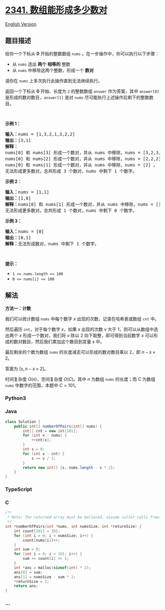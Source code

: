 # [2341. 数组能形成多少数对](https://leetcode.cn/problems/maximum-number-of-pairs-in-array)

[English Version](/solution/2300-2399/2341.Maximum%20Number%20of%20Pairs%20in%20Array/README_EN.md)

## 题目描述

<!-- 这里写题目描述 -->

<p>给你一个下标从 <strong>0</strong> 开始的整数数组 <code>nums</code> 。在一步操作中，你可以执行以下步骤：</p>

<ul>
	<li>从 <code>nums</code> 选出 <strong>两个</strong> <strong>相等的</strong> 整数</li>
	<li>从 <code>nums</code> 中移除这两个整数，形成一个 <strong>数对</strong></li>
</ul>

<p>请你在 <code>nums</code> 上多次执行此操作直到无法继续执行。</p>

<p>返回一个下标从 <strong>0</strong> 开始、长度为 <code>2</code> 的整数数组 <code>answer</code> 作为答案，其中<em> </em><code>answer[0]</code><em> </em>是形成的数对数目，<code>answer[1]</code> 是对 <code>nums</code> 尽可能执行上述操作后剩下的整数数目。</p>

<p>&nbsp;</p>

<p><strong>示例 1：</strong></p>

<pre><strong>输入：</strong>nums = [1,3,2,1,3,2,2]
<strong>输出：</strong>[3,1]
<strong>解释：</strong>
nums[0] 和 nums[3] 形成一个数对，并从 nums 中移除，nums = [3,2,3,2,2] 。
nums[0] 和 nums[2] 形成一个数对，并从 nums 中移除，nums = [2,2,2] 。
nums[0] 和 nums[1] 形成一个数对，并从 nums 中移除，nums = [2] 。
无法形成更多数对。总共形成 3 个数对，nums 中剩下 1 个数字。</pre>

<p><strong>示例 2：</strong></p>

<pre><strong>输入：</strong>nums = [1,1]
<strong>输出：</strong>[1,0]
<strong>解释：</strong>nums[0] 和 nums[1] 形成一个数对，并从 nums 中移除，nums = [] 。
无法形成更多数对。总共形成 1 个数对，nums 中剩下 0 个数字。</pre>

<p><strong>示例 3：</strong></p>

<pre><strong>输入：</strong>nums = [0]
<strong>输出：</strong>[0,1]
<strong>解释：</strong>无法形成数对，nums 中剩下 1 个数字。
</pre>

<p>&nbsp;</p>

<p><strong>提示：</strong></p>

<ul>
	<li><code>1 &lt;= nums.length &lt;= 100</code></li>
	<li><code>0 &lt;= nums[i] &lt;= 100</code></li>
</ul>

## 解法

<!-- 这里可写通用的实现逻辑 -->

**方法一：计数**

我们可以统计数组 `nums` 中每个数字 $x$ 出现的次数，记录在哈希表或数组 `cnt` 中。

然后遍历 `cnt`，对于每个数字 $x$，如果 $x$ 出现的次数 $v$ 大于 $1$，则可以从数组中选出两个 $x$ 形成一个数对，我们将 $v$ 除以 $2$ 向下取整，即可得到当前数字 $x$ 可以形成的数对数目，然后我们累加这个数目到变量 $s$ 中。

最后剩余的个数为数组 `nums` 的长度减去可以形成的数对数目乘以 $2$，即 $n - s \times 2$。

答案为 $[s, n - s \times 2]$。

时间复杂度 $O(n)$，空间复杂度 $O(C)$。其中 $n$ 为数组 `nums` 的长度；而 $C$ 为数组 `nums` 中数字的范围，本题中 $C = 101$。

<!-- tabs:start -->

### **Python3**

<!-- 这里可写当前语言的特殊实现逻辑 -->



### **Java**

<!-- 这里可写当前语言的特殊实现逻辑 -->

```java
class Solution {
    public int[] numberOfPairs(int[] nums) {
        int[] cnt = new int[101];
        for (int x : nums) {
            ++cnt[x];
        }
        int s = 0;
        for (int v : cnt) {
            s += v / 2;
        }
        return new int[] {s, nums.length - s * 2};
    }
}
```









### **TypeScript**







### **C**

```c
/**
 * Note: The returned array must be malloced, assume caller calls free().
 */
int *numberOfPairs(int *nums, int numsSize, int *returnSize) {
    int count[101] = {0};
    for (int i = 0; i < numsSize; i++) {
        count[nums[i]]++;
    }
    int sum = 0;
    for (int i = 0; i < 101; i++) {
        sum += count[i] >> 1;
    }
    int *ans = malloc(sizeof(int) * 2);
    ans[0] = sum;
    ans[1] = numsSize - sum * 2;
    *returnSize = 2;
    return ans;
}
```









### **...**

```

```


